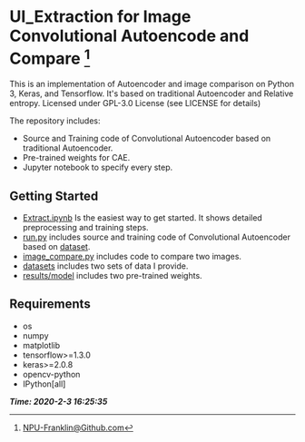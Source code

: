 # UI_Extraction for Image Convolutional Autoencode and Compare [^Author]
This is an implementation of  Autoencoder and image comparison on Python 3, Keras, and Tensorflow. It's based on traditional Autoencoder and Relative entropy. Licensed under GPL-3.0 License (see LICENSE for details)

The repository includes:

* Source and Training code of Convolutional Autoencoder based on traditional Autoencoder.
* Pre-trained weights for CAE.
* Jupyter notebook to specify every step.

##  Getting Started

* [Extract.ipynb](notebooks/Extract.ipynb) Is the easiest way to get started. It shows detailed preprocessing and training steps.
* [run.py](autoencodr/run.py) includes source and training code of Convolutional Autoencoder based on [dataset](datasets/304x304).
* [image_compare.py](autoencoder/image_compare.py) includes code to compare two images.
* [datasets](datasets/) includes two sets of data I provide.
* [results/model](results/model) includes two pre-trained weights. 

## Requirements

* os
* numpy
* matplotlib
* tensorflow>=1.3.0
* keras>=2.0.8
* opencv-python
* IPython[all]

[^Author]:NPU-Franklin@Github.com

***Time: 2020-2-3 16:25:35*** 